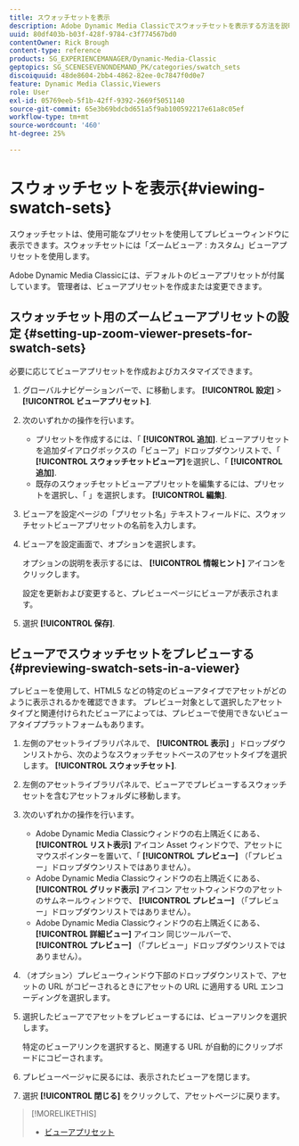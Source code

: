 ```yaml
---
title: スウォッチセットを表示
description: Adobe Dynamic Media Classicでスウォッチセットを表示する方法を説明します。
uuid: 80df403b-b03f-428f-9784-c3f774567bd0
contentOwner: Rick Brough
content-type: reference
products: SG_EXPERIENCEMANAGER/Dynamic-Media-Classic
geptopics: SG_SCENESEVENONDEMAND_PK/categories/swatch_sets
discoiquuid: 48de8604-2bb4-4862-82ee-0c7847f0d0e7
feature: Dynamic Media Classic,Viewers
role: User
exl-id: 05769eeb-5f1b-42ff-9392-2669f5051140
source-git-commit: 65e3b69bdcbd651a5f9ab100592217e61a8c05ef
workflow-type: tm+mt
source-wordcount: '460'
ht-degree: 25%

---
```


# スウォッチセットを表示{#viewing-swatch-sets}

スウォッチセットは、使用可能なプリセットを使用してプレビューウィンドウに表示できます。スウォッチセットには「ズームビューア : カスタム」ビューアプリセットを使用します。

Adobe Dynamic Media Classicには、デフォルトのビューアプリセットが付属しています。 管理者は、ビューアプリセットを作成または変更できます。

## スウォッチセット用のズームビューアプリセットの設定 {#setting-up-zoom-viewer-presets-for-swatch-sets}

必要に応じてビューアプリセットを作成およびカスタマイズできます。

1. グローバルナビゲーションバーで、に移動します。 **[!UICONTROL 設定]** > **[!UICONTROL ビューアプリセット]**.
1. 次のいずれかの操作を行います。

   * プリセットを作成するには、「 **[!UICONTROL 追加]**. ビューアプリセットを追加ダイアログボックスの「ビューア」ドロップダウンリストで、「 **[!UICONTROL スウォッチセットビューア]**&#x200B;を選択し、「 **[!UICONTROL 追加]**.
   * 既存のスウォッチセットビューアプリセットを編集するには、プリセットを選択し、「 」を選択します。 **[!UICONTROL 編集]**.

1. ビューアを設定ページの「プリセット名」テキストフィールドに、スウォッチセットビューアプリセットの名前を入力します。
1. ビューアを設定画面で、オプションを選択します。

   オプションの説明を表示するには、 **[!UICONTROL 情報ヒント]** アイコンをクリックします。

   設定を更新および変更すると、プレビューページにビューアが表示されます。

1. 選択 **[!UICONTROL 保存]**.

## ビューアでスウォッチセットをプレビューする {#previewing-swatch-sets-in-a-viewer}

プレビューを使用して、HTML5 などの特定のビューアタイプでアセットがどのように表示されるかを確認できます。 プレビュー対象として選択したアセットタイプと関連付けられたビューアによっては、プレビューで使用できないビューアタイププラットフォームもあります。

1. 左側のアセットライブラリパネルで、 **[!UICONTROL 表示]** 」ドロップダウンリストから、次のようなスウォッチセットベースのアセットタイプを選択します。 **[!UICONTROL スウォッチセット]**.
1. 左側のアセットライブラリパネルで、ビューアでプレビューするスウォッチセットを含むアセットフォルダに移動します。
1. 次のいずれかの操作を行います。

   * Adobe Dynamic Media Classicウィンドウの右上隅近くにある、 **[!UICONTROL リスト表示]** アイコン Asset ウィンドウで、アセットにマウスポインターを置いて、「 **[!UICONTROL プレビュー]** （「プレビュー」ドロップダウンリストではありません）。
   * Adobe Dynamic Media Classicウィンドウの右上隅近くにある、 **[!UICONTROL グリッド表示]** アイコン アセットウィンドウのアセットのサムネールウィンドウで、 **[!UICONTROL プレビュー]** （「プレビュー」ドロップダウンリストではありません）。
   * Adobe Dynamic Media Classicウィンドウの右上隅近くにある、 **[!UICONTROL 詳細ビュー]** アイコン 同じツールバーで、 **[!UICONTROL プレビュー]** （「プレビュー」ドロップダウンリストではありません）。

1. （オプション）プレビューウィンドウ下部のドロップダウンリストで、アセットの URL がコピーされるときにアセットの URL に適用する URL エンコーディングを選択します。
1. 選択したビューアでアセットをプレビューするには、ビューアリンクを選択します。

   特定のビューアリンクを選択すると、関連する URL が自動的にクリップボードにコピーされます。

1. プレビューページャに戻るには、表示されたビューアを閉じます。
1. 選択 **[!UICONTROL 閉じる]** をクリックして、アセットページに戻ります。

>[!MORELIKETHIS]
>
>* [ビューアプリセット](application-setup.md#viewer_presets)

